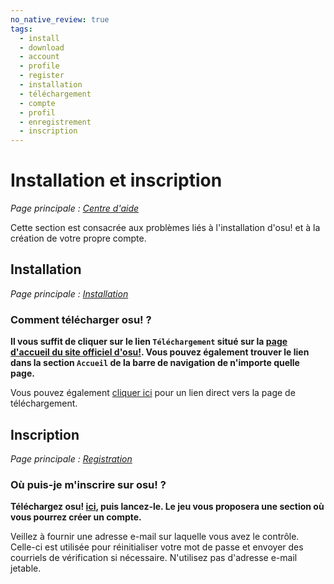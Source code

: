 ```yaml
---
no_native_review: true
tags:
  - install
  - download
  - account
  - profile
  - register
  - installation
  - téléchargement
  - compte
  - profil
  - enregistrement
  - inscription
---
```


# Installation et inscription

*Page principale : [Centre d'aide](/wiki/Help_Centre)*

Cette section est consacrée aux problèmes liés à l'installation d'osu! et à la création de votre propre compte.

## Installation

*Page principale : [Installation](/wiki/Installation)*

### Comment télécharger osu! ?

**Il vous suffit de cliquer sur le lien `Téléchargement` situé sur la [page d'accueil du site officiel d'osu!](https://osu.ppy.sh/home). Vous pouvez également trouver le lien dans la section `Accueil` de la barre de navigation de n'importe quelle page.**

Vous pouvez également [cliquer ici](https://osu.ppy.sh/home/download) pour un lien direct vers la page de téléchargement.

## Inscription

*Page principale : [Registration](/wiki/Registration)*

### Où puis-je m'inscrire sur osu! ?

**Téléchargez osu! [ici](https://osu.ppy.sh/home/download), puis lancez-le. Le jeu vous proposera une section où vous pourrez créer un compte.**

Veillez à fournir une adresse e-mail sur laquelle vous avez le contrôle. Celle-ci est utilisée pour réinitialiser votre mot de passe et envoyer des courriels de vérification si nécessaire. N'utilisez pas d'adresse e-mail jetable.
